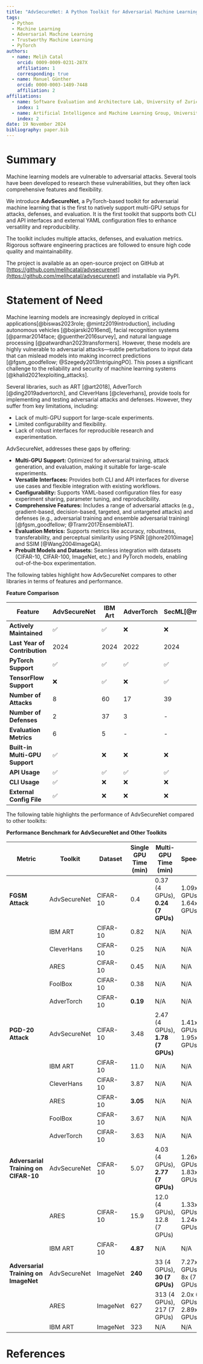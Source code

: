 ```yaml
---
title: "AdvSecureNet: A Python Toolkit for Adversarial Machine Learning"
tags:
  - Python
  - Machine Learning
  - Adversarial Machine Learning
  - Trustworthy Machine Learning
  - PyTorch
authors:
  - name: Melih Catal
    orcid: 0009-0009-0231-287X
    affiliation: 1
    corresponding: true
  - name: Manuel Günther
    orcid: 0000-0003-1489-7448
    affiliation: 2
affiliations:
  - name: Software Evaluation and Architecture Lab, University of Zurich, Zurich, Switzerland
    index: 1
  - name: Artificial Intelligence and Machine Learning Group, University of Zurich, Zurich, Switzerland
    index: 2
date: 19 November 2024
bibliography: paper.bib
---
```


# Summary

Machine learning models are vulnerable to adversarial attacks. Several tools have been developed to research these vulnerabilities, but they often lack comprehensive features and flexibility.

We introduce **AdvSecureNet**, a PyTorch-based toolkit for adversarial machine learning that is the first to natively support multi-GPU setups for attacks, defenses, and evaluation. It is the first toolkit that supports both CLI and API interfaces and external YAML configuration files to enhance versatility and reproducibility.

The toolkit includes multiple attacks, defenses, and evaluation metrics. Rigorous software engineering practices are followed to ensure high code quality and maintainability.

The project is available as an open-source project on GitHub at [https://github.com/melihcatal/advsecurenet](https://github.com/melihcatal/advsecurenet) and installable via PyPI.

# Statement of Need

Machine learning models are increasingly deployed in critical applications[@biswas2023role; @mintz2019introduction], including autonomous vehicles [@bojarski2016end], facial recognition systems [@parmar2014face; @guenther2016survey], and natural language processing [@patwardhan2023transformers]. However, these models are highly vulnerable to adversarial attacks—subtle perturbations to input data that can mislead models into making incorrect predictions [@fgsm_goodfellow; @Szegedy2013IntriguingPO]. This poses a significant challenge to the reliability and security of machine learning systems [@khalid2021exploiting_attacks].

Several libraries, such as ART [@art2018], AdverTorch [@ding2019advertorch], and CleverHans [@cleverhans], provide tools for implementing and testing adversarial attacks and defenses. However, they suffer from key limitations, including:

- Lack of multi-GPU support for large-scale experiments.
- Limited configurability and flexibility.
- Lack of robust interfaces for reproducible research and experimentation.

AdvSecureNet, addresses these gaps by offering:

- **Multi-GPU Support:** Optimized for adversarial training, attack generation, and evaluation, making it suitable for large-scale experiments.
- **Versatile Interfaces:** Provides both CLI and API interfaces for diverse use cases and flexible integration with existing workflows.
- **Configurability:** Supports YAML-based configuration files for easy experiment sharing, parameter tuning, and reproducibility.
- **Comprehensive Features:** Includes a range of adversarial attacks (e.g., gradient-based, decision-based, targeted, and untargeted attacks) and defenses (e.g., adversarial training and ensemble adversarial training) [@fgsm_goodfellow; @Tramr2017EnsembleAT].
- **Evaluation Metrics:** Supports metrics like accuracy, robustness, transferability, and perceptual similarity using PSNR [@hore2010image] and SSIM [@Wang2004ImageQA].
- **Prebuilt Models and Datasets:** Seamless integration with datasets (CIFAR-10, CIFAR-100, ImageNet, etc.) and PyTorch models, enabling out-of-the-box experimentation.

The following tables highlight how AdvSecureNet compares to other libraries in terms of features and performance.

**Feature Comparison**

| Feature                        | AdvSecureNet | IBM Art | AdverTorch | SecML[@melis2019secml] | FoolBox[@rauber2017foolbox] | Ares [@dong2020benchmarkingares] | CleverHans |
| ------------------------------ | ------------ | ------- | ---------- | ---------------------- | --------------------------- | -------------------------------- | ---------- |
| **Actively Maintained**        | ✅           | ✅      | ❌         | ❌                     | ❌                          | ❌                               | ❌         |
| **Last Year of Contribution**  | 2024         | 2024    | 2022       | 2024                   | 2024                        | 2023                             | 2023       |
| **PyTorch Support**            | ✅           | ✅      | ✅         | ✅                     | ✅                          | ✅                               | ✅         |
| **TensorFlow Support**         | ❌           | ✅      | ❌         | ✅                     | ✅                          | ❌                               | ✅         |
| **Number of Attacks**          | 8            | 60      | 17         | 39                     | 31                          | 28                               | 8          |
| **Number of Defenses**         | 2            | 37      | 3          | -                      | -                           | 3                                | 1          |
| **Evaluation Metrics**         | 6            | 5       | -          | -                      | 2                           | 1                                | 2          |
| **Built-in Multi-GPU Support** | ✅           | ❌      | ❌         | ❌                     | ❌                          | Limited                          | ❌         |
| **API Usage**                  | ✅           | ✅      | ✅         | ✅                     | ✅                          | ✅                               | ✅         |
| **CLI Usage**                  | ✅           | ❌      | ❌         | ❌                     | ❌                          | Limited                          | ❌         |
| **External Config File**       | ✅           | ❌      | ❌         | ❌                     | ❌                          | Limited                          | ❌         |

The following table highlights the performance of AdvSecureNet compared to other toolkits:

**Performance Benchmark for AdvSecureNet and Other Toolkits**

| Metric                               | Toolkit      | Dataset  | Single GPU Time (min) | Multi-GPU Time (min)             | Speedup                        |
| ------------------------------------ | ------------ | -------- | --------------------- | -------------------------------- | ------------------------------ |
| **FGSM Attack**                      | AdvSecureNet | CIFAR-10 | 0.4                   | 0.37 (4 GPUs), **0.24 (7 GPUs)** | 1.09x (4 GPUs), 1.64x (7 GPUs) |
|                                      | IBM ART      | CIFAR-10 | 0.82                  | N/A                              | N/A                            |
|                                      | CleverHans   | CIFAR-10 | 0.25                  | N/A                              | N/A                            |
|                                      | ARES         | CIFAR-10 | 0.45                  | N/A                              | N/A                            |
|                                      | FoolBox      | CIFAR-10 | 0.38                  | N/A                              | N/A                            |
|                                      | AdverTorch   | CIFAR-10 | **0.19**              | N/A                              | N/A                            |
| **PGD-20 Attack**                    | AdvSecureNet | CIFAR-10 | 3.48                  | 2.47 (4 GPUs), **1.78 (7 GPUs)** | 1.41x (4 GPUs), 1.95x (7 GPUs) |
|                                      | IBM ART      | CIFAR-10 | 11.0                  | N/A                              | N/A                            |
|                                      | CleverHans   | CIFAR-10 | 3.87                  | N/A                              | N/A                            |
|                                      | ARES         | CIFAR-10 | **3.05**              | N/A                              | N/A                            |
|                                      | FoolBox      | CIFAR-10 | 3.67                  | N/A                              | N/A                            |
|                                      | AdverTorch   | CIFAR-10 | 3.63                  | N/A                              | N/A                            |
| **Adversarial Training on CIFAR-10** | AdvSecureNet | CIFAR-10 | 5.07                  | 4.03 (4 GPUs), **2.77 (7 GPUs)** | 1.26x (4 GPUs), 1.83x (7 GPUs) |
|                                      | ARES         | CIFAR-10 | 15.9                  | 12.0 (4 GPUs), 12.8 (7 GPUs)     | 1.33x (4 GPUs), 1.24x (7 GPUs) |
|                                      | IBM ART      | CIFAR-10 | **4.87**              | N/A                              | N/A                            |
| **Adversarial Training on ImageNet** | AdvSecureNet | ImageNet | **240**               | 33 (4 GPUs), **30 (7 GPUs)**     | 7.27x (4 GPUs), 8x (7 GPUs)    |
|                                      | ARES         | ImageNet | 627                   | 313 (4 GPUs), 217 (7 GPUs)       | 2.0x (4 GPUs), 2.89x (7 GPUs)  |
|                                      | IBM ART      | ImageNet | 323                   | N/A                              | N/A                            |

# References
